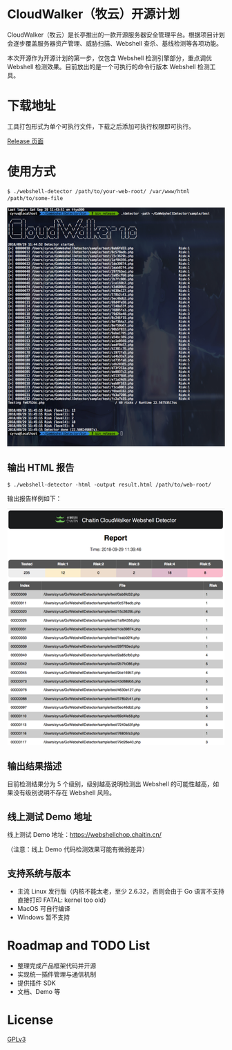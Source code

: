 
# CloudWalker（牧云）开源计划

CloudWalker（牧云）是长亭推出的一款开源服务器安全管理平台。根据项目计划会逐步覆盖服务器资产管理、威胁扫描、Webshell 查杀、基线检测等各项功能。

本次开源作为开源计划的第一步，仅包含 Webshell 检测引擎部分，重点调优 Webshell 检测效果。目前放出的是一个可执行的命令行版本 Webshell 检测工具。

# 下载地址

工具打包形式为单个可执行文件，下载之后添加可执行权限即可执行。

[Release 页面](https://github.com/chaitin/cloudwalker/releases)

# 使用方式

```
$ ./webshell-detector /path/to/your-web-root/ /var/www/html /path/to/some-file
```

![output-cli.png](tool/webshell-detector/static/output-cli.png)

## 输出 HTML 报告

```
$ ./webshell-detector -html -output result.html /path/to/web-root/
```

输出报告样例如下：

![webshell-output-html.png](tool/webshell-detector/static/webshell-test-html.png)

## 输出结果描述

目前检测结果分为 5 个级别，级别越高说明检测出 Webshell 的可能性越高，如果没有级别说明不存在 Webshell 风险。

## 线上测试 Demo 地址

线上测试 Demo 地址：https://webshellchop.chaitin.cn/ 

（注意：线上 Demo 代码检测效果可能有微弱差异）

## 支持系统与版本

 - 主流 Linux 发行版（内核不能太老，至少 2.6.32，否则会由于 Go 语言不支持直接打印 FATAL: kernel too old）
 - MacOS 可自行编译
 - Windows 暂不支持

# Roadmap and TODO List

 - 整理完成产品框架代码并开源
 - 实现统一插件管理与通信机制
 - 提供插件 SDK 
 - 文档、Demo 等

# License

[GPLv3](LICENSE)

